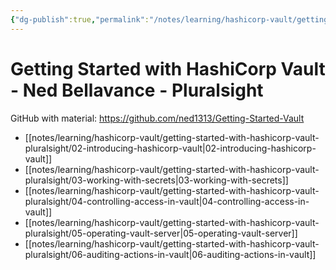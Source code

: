 ```yaml
---
{"dg-publish":true,"permalink":"/notes/learning/hashicorp-vault/getting-started-with-hashicorp-vault-pluralsight/getting-started-with-hashicorp-vault-pluralsight/","dgHomeLink":true,"dgPassFrontmatter":false}
---
```


# Getting Started with HashiCorp Vault - Ned Bellavance - Pluralsight

GitHub with material: <https://github.com/ned1313/Getting-Started-Vault>

- [[notes/learning/hashicorp-vault/getting-started-with-hashicorp-vault-pluralsight/02-introducing-hashicorp-vault|02-introducing-hashicorp-vault]]
- [[notes/learning/hashicorp-vault/getting-started-with-hashicorp-vault-pluralsight/03-working-with-secrets|03-working-with-secrets]]
- [[notes/learning/hashicorp-vault/getting-started-with-hashicorp-vault-pluralsight/04-controlling-access-in-vault|04-controlling-access-in-vault]]
- [[notes/learning/hashicorp-vault/getting-started-with-hashicorp-vault-pluralsight/05-operating-vault-server|05-operating-vault-server]]
- [[notes/learning/hashicorp-vault/getting-started-with-hashicorp-vault-pluralsight/06-auditing-actions-in-vault|06-auditing-actions-in-vault]]
